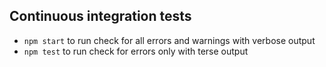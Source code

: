 Continuous integration tests
----------------------------

* `npm start` to run check for all errors and warnings with verbose output
* `npm test` to run check for errors only with terse output

